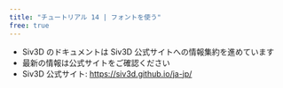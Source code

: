 ```yaml
---
title: "チュートリアル 14 | フォントを使う"
free: true
---
```


- Siv3D のドキュメントは Siv3D 公式サイトへの情報集約を進めています
- 最新の情報は公式サイトをご確認ください
- Siv3D 公式サイト: https://siv3d.github.io/ja-jp/
